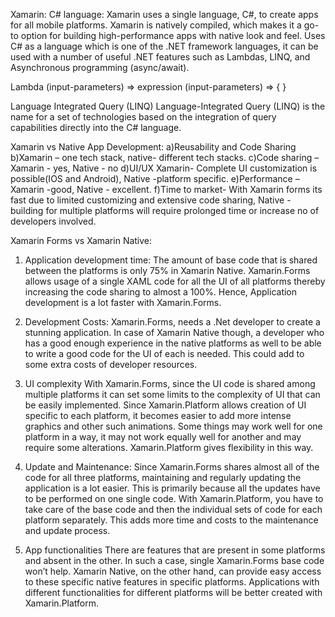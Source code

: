 Xamarin:
C# language: Xamarin uses a single language, C#, to create apps for all mobile platforms. Xamarin is natively compiled, 
which makes it a go-to option for building high-performance apps with native look and feel.
Uses C# as a language which is one of the .NET framework languages, it can be used with a number of useful .NET features such as Lambdas, LINQ, and Asynchronous programming (async/await).

Lambda
(input-parameters) => expression
(input-parameters) => { <sequence-of-statements> }

Language Integrated Query (LINQ)
Language-Integrated Query (LINQ) is the name for a set of technologies based on the integration of query capabilities directly into the C# language. 

Xamarin vs Native App Development:
a)Reusability and Code Sharing
b)Xamarin – one tech stack, native- different tech stacks.
c)Code sharing – 
  Xamarin - yes, Native - no
d)UI/UX
  Xamarin- Complete UI customization is possible(IOS and Android), 
  Native -platform specific.
e)Performance – 
  Xamarin -good, Native - excellent.
f)Time to market- 
  With Xamarin forms its fast due to limited customizing and extensive code sharing, 
  Native - building for multiple platforms will require prolonged time or increase no of developers involved.
  
Xamarin Forms vs Xamarin Native:
1. Application development time:
  The amount of base code that is shared between the platforms is only 75% in Xamarin Native.
  Xamarin.Forms allows usage of a single XAML code for all the UI of all platforms thereby increasing the code sharing to almost a 100%.
  Hence, Application development is a lot faster with Xamarin.Forms.

2. Development Costs:
  Xamarin.Forms, needs a .Net developer to create a stunning application. In case of Xamarin Native though, a developer who has a good enough 
  experience in the native platforms as well to be able to write a good code for the UI of each is needed. This could add to some extra costs of developer resources.

3. UI complexity
  With Xamarin.Forms, since the UI code is shared among multiple platforms it can set some limits to the complexity of UI that can be easily implemented.
  Since Xamarin.Platform allows creation of UI specific to each platform, it becomes easier to add more intense graphics and other such animations. Some
  things may work well for one platform in a way, it may not work equally well for another and may require some alterations. Xamarin.Platform gives flexibility in this way.
  
4. Update and Maintenance:
  Since Xamarin.Forms shares almost all of the code for all three platforms, maintaining and regularly updating the application is a lot easier. This is primarily 
  because all the updates have to be performed on one single code.
  With Xamarin.Platform, you have to take care of the base code and then the individual sets of code for each platform separately. This adds more time and costs to 
  the maintenance and update process.

5. App functionalities
  There are features that are present in some platforms and absent in the other. In such a case, single Xamarin.Forms base code won’t help.
  Xamarin Native, on the other hand, can provide easy access to these specific native features in specific platforms.
  Applications with different functionalities for different platforms will be better created with Xamarin.Platform.










